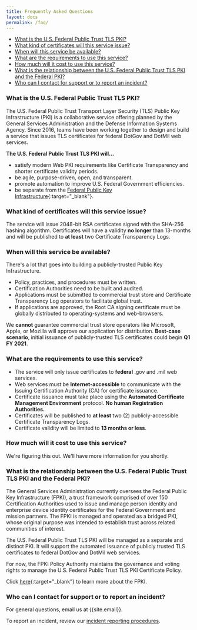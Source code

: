 ```yaml
---
title: Frequently Asked Questions
layout: docs
permalink: /faq/
---
```


- [What is the U.S. Federal Public Trust TLS PKI?](#what-is-the-us-federal-public-trust-tls-pki)
- [What kind of certificates will this service issue?](#what-kind-of-certificates-will-this-service-issue)
- [When will this service be available?](#when-will-this-service-be-available)
- [What are the requirements to use this service?](#what-are-the-requirements-to-use-this-service)
- [How much will it cost to use this service?](#how-much-will-it-cost-to-use-this-service)
- [What is the relationship between the U.S. Federal Public Trust TLS PKI and the Federal PKI?](#what-is-the-relationship-between-the-us-federal-public-trust-tls-pki-and-the-federal-pki)
- [Who can I contact for support or to report an incident?](#who-can-i-contact-for-support-or-to-report-an-incident)


### What is the U.S. Federal Public Trust TLS PKI?
The U.S. Federal Public Trust Transport Layer Security (TLS) Public Key Infrastructure (PKI) is a collaborative service offering planned by the General Services Administration and the Defense Information Systems Agency. Since 2016, teams have been working together to design and build a service that issues TLS certificates for federal DotGov and DotMil web services. 

**The U.S. Federal Public Trust TLS PKI will...**
- satisfy modern Web PKI requirements like Certificate Transparency and shorter certificate validity periods.
- be agile, purpose-driven, open, and transparent.
- promote automation to improve U.S. Federal Government efficiencies.
- be separate from the [Federal Public Key Infrastructure](https://www.idmanagement.gov/topics/fpki/){:target="_blank"}.


### What kind of certificates will this service issue?
The service will issue 2048-bit RSA certificates signed with the SHA-256 hashing algorithm. Certificates will have a validity **no longer** than 13-months and will be published to **at least** two Certificate Transparency Logs.


### When will this service be available?
There's a lot that goes into building a publicly-trusted Public Key Infrastructure.
- Policy, practices, and procedures must be written.
- Certification Authorities need to be built and audited.
- Applications must be submitted to commercial trust store and Certificate Transparency Log operators to facilitate global trust.
- If applications are approved, the Root CA signing certificate must be globally distributed to operating-systems and web-browsers.

We **cannot** guarantee commercial trust store operators like Microsoft, Apple, or Mozilla will approve our application for distribution. **Best-case scenario**, initial issuance of publicly-trusted TLS certificates could begin **Q1 FY 2021**.


### What are the requirements to use this service?
- The service will only issue certificates to **federal** .gov and .mil web services.
- Web services must be **Internet-accessible** to communicate with the Issuing Certification Authority (CA) for certificate issuance.
- Certificate issuance must take place using the **Automated Certificate Management Environment** protocol. **No human Registration Authorities.**
- Certificates will be published to **at least** two (2) publicly-accessible Certificate Transparency Logs.
- Certificate validity will be limited to **13 months or less**.


### How much will it cost to use this service?
We're figuring this out. We'll have more information for you shortly.


### What is the relationship between the U.S. Federal Public Trust TLS PKI and the Federal PKI?
The General Services Administration currently oversees the Federal Public Key Infrastructure (FPKI), a trust framework comprised of over 150 Certification Authorities used to issue and manage person identity and enterprise device identity certificates for the Federal Government and mission partners. The FPKI is managed and operated as a bridged PKI, whose original purpose was intended to establish trust across related communities of interest. 

The U.S. Federal Public Trust TLS PKI will be managed as a separate and distinct PKI. It will support the automated issuance of publicly trusted TLS certificates to federal DotGov and DotMil web services. 

For now, the FPKI Policy Authority maintains the governance and voting rights to manage the U.S. Federal Public Trust TLS PKI Certificate Policy. 

Click [here](https://www.idmanagement.gov/topics/fpki/){:target="_blank"} to learn more about the FPKI.


### Who can I contact for support or to report an incident?
For general questions, email us at {{site.email}}.

To report an incident, review our [incident reporting procedures]({{site.baseurl}}/docs/incident-reporting).
